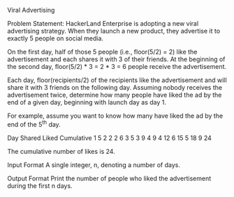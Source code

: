 Viral Advertising

Problem Statement:
HackerLand Enterprise is adopting a new viral advertising strategy. When they launch a new product, they advertise it to exactly 5 people on social media.

On the first day, half of those 5 people (i.e., floor(5/2) = 2) like the advertisement and each shares it with 3 of their friends. At the beginning of the second day, floor(5/2) * 3 = 2 * 3 = 6 people receive the advertisement.

Each day, floor(recipients/2) of the recipients like the advertisement and will share it with 3 friends on the following day. Assuming nobody receives the advertisement twice, determine how many people have liked the ad by the end of a given day, beginning with launch day as day 1.

For example, assume you want to know how many have liked the ad by the end of the 5<sup>th</sup> day.

Day Shared Liked Cumulative
1      5     2       2
2      6     3       5
3      9     4       9
4     12     6      15
5     18     9      24

The cumulative number of likes is 24.

Input Format
A single integer, n, denoting a number of days.

Output Format
Print the number of people who liked the advertisement during the first n days.